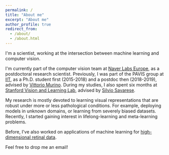 ```yaml
---
permalink: /
title: "About me"
excerpt: "About me"
author_profile: true
redirect_from: 
  - /about/
  - /about.html
---
```


I'm a scientist, working at the intersection between machine learning and computer vision.

I'm currently part of the computer vision team at [Naver Labs Europe](https://europe.naverlabs.com/), as a postdoctoral research scientist. Previously, I was part of the PAVIS group at [IIT](https://pavis.iit.it/), as a Ph.D. student first (2015-2018) and a postdoc then (2018-2019), advised by [Vittorio Murino](http://profs.sci.univr.it/~swan/). During my studies, I also spent six months at [Stanford Vision and Learning Lab](http://svl.stanford.edu/), advised by [Silvio Savarese](https://cvgl.stanford.edu/silvio/).

My research is mostly devoted to learning visual representations that are robust under more or less pathological conditions. For example, deploying models in unknown domains, or learning from severely biased datasets. Recently, I started gaining interest in lifelong-learning and meta-learning problems.

Before, I've also worked on applications of machine learning for [high-dimensional retinal data](https://www.renvision-fp7.eu/).

Feel free to drop me an email!
